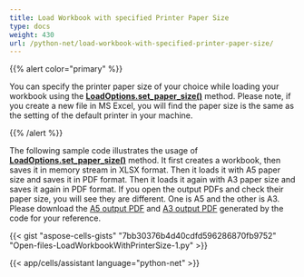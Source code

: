 ```yaml
---
title: Load Workbook with specified Printer Paper Size
type: docs
weight: 430
url: /python-net/load-workbook-with-specified-printer-paper-size/
---
```


{{% alert color="primary" %}}

You can specify the printer paper size of your choice while loading your workbook using the [**LoadOptions.set_paper_size()**](https://reference.aspose.com/cells/python-net/aspose.cells/loadoptions/set_paper_size) method. Please note, if you create a new file in MS Excel, you will find the paper size is the same as the setting of the default printer in your machine.

{{% /alert %}}

The following sample code illustrates the usage of [**LoadOptions.set_paper_size()**](https://reference.aspose.com/cells/python-net/aspose.cells/loadoptions/set_paper_size) method. It first creates a workbook, then saves it in memory stream in XLSX format. Then it loads it with A5 paper size and saves it in PDF format. Then it loads it again with A3 paper size and saves it again in PDF format. If you open the output PDFs and check their paper size, you will see they are different. One is A5 and the other is A3. Please download the [A5 output PDF](5115234.pdf) and [A3 output PDF](5115233.pdf) generated by the code for your reference.

{{< gist "aspose-cells-gists" "7bb30376b4d40cdfd596286870fb9752" "Open-files-LoadWorkbookWithPrinterSize-1.py" >}}

{{< app/cells/assistant language="python-net" >}}